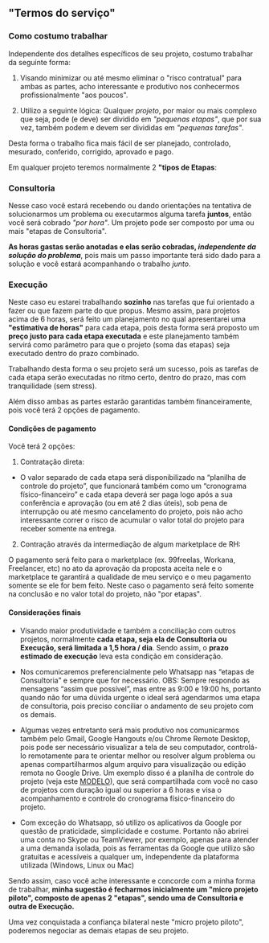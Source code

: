 ## "Termos do serviço"
### Como costumo trabalhar

Independente dos detalhes específicos de seu projeto, costumo trabalhar da seguinte forma:

1. Visando minimizar ou até mesmo eliminar o "risco contratual" para ambas as partes, acho interessante e produtivo nos conhecermos profissionalmente "aos poucos".

2. Utilizo a seguinte lógica: Qualquer _projeto_, por maior ou mais complexo que seja, pode (e deve) ser dividido em _"pequenas etapas"_, que por sua vez, também podem e devem ser divididas em _"pequenas tarefas"_.

Desta forma o trabalho fica mais fácil de ser planejado, controlado, mesurado, conferido, corrigido, aprovado e pago.

Em qualquer projeto teremos normalmente 2 **"tipos de Etapas**:

### Consultoria 

Nesse caso você estará recebendo ou dando orientações na tentativa de solucionarmos um problema ou executarmos alguma tarefa **juntos**, então você será cobrado *"por hora"*. Um projeto pode ser composto por uma ou mais "etapas de Consultoria".

**As horas gastas serão anotadas e elas serão cobradas, _independente da solução do problema_**, pois mais um passo importante terá sido dado para a solução e você estará acompanhando o trabalho *junto*.

### Execução 

Neste caso eu estarei trabalhando **sozinho** nas tarefas que fui orientado a fazer ou que fazem parte do que propus. 
Mesmo assim, para projetos acima de 6 horas, será feito um planejamento no qual apresentarei uma **"estimativa de horas"** para cada etapa, pois desta forma será proposto um **preço justo para cada etapa executada** e este planejamento também servirá como parâmetro para que o projeto (soma das etapas) seja executado dentro do prazo combinado.

Trabalhando desta forma o seu projeto será um sucesso, pois as tarefas de cada etapa serão executadas no ritmo certo, dentro do prazo, mas com tranquilidade (sem stress). 

Além disso ambas as partes estarão garantidas também financeiramente, pois você terá 2 opções de pagamento.

#### Condições de pagamento

Você terá 2 opções:

1. Contratação direta:

- O valor separado de cada etapa será disponibilizado na “planilha de controle do projeto”, que funcionará também como um “cronograma físico-financeiro” e cada etapa deverá ser paga logo após a sua conferência e aprovação (ou em até 2 dias úteis), sob pena de interrupção ou até mesmo cancelamento do projeto, pois não acho interessante correr o risco de acumular o valor total do projeto para receber somente na entrega.

2. Contração através da intermediação de algum marketplace de RH:

O pagamento será feito para o marketplace (ex. 99freelas, Workana, Freelancer, etc) no ato da aprovação da proposta aceita nele e o marketplace te garantirá a qualidade de meu serviço e o meu pagamento somente se ele for bem feito.
Neste caso o pagamento será feito somente na conclusão e no valor total do projeto, não "por etapas".

#### Considerações finais

- Visando maior produtividade e também a conciliação com outros projetos, normalmente **cada etapa, seja ela de Consultoria ou Execução, será limitada a 1,5 hora / dia**. Sendo assim, o **prazo estimado de execução** leva esta condição em consideração.

- Nos comunicaremos preferencialmente pelo Whatsapp nas “etapas de Consultoria” e sempre que for necessário.
OBS: Sempre respondo as mensagens “assim que possível”, mas entre as 9:00 e 19:00 hs, portanto quando não for uma dúvida urgente o ideal será agendarmos uma etapa de consultoria, pois preciso conciliar o andamento de seu projeto com os demais.

- Algumas vezes entretanto será mais produtivo nos comunicarmos também pelo Gmail, Google Hangouts e/ou Chrome Remote Desktop, pois pode ser necessário visualizar a tela de seu computador, controlá-lo remotamente para te orientar melhor ou resolver algum problema ou apenas compartilharmos algum arquivo para visualização ou edição remota no Google Drive.
Um exemplo disso é a planilha de controle do projeto (veja este [MODELO](https://docs.google.com/spreadsheets/d/1m-keNEWa1AIkxRtxG7HGU8Qh71zId0TK2Fx9dpbx7OM/edit#gid=0)), que será compartilhada com você no caso de projetos com duração igual ou superior a 6 horas e visa o acompanhamento e controle do cronograma físico-financeiro do projeto.

- Com exceção do Whatsapp, só utilizo os aplicativos da Google por questão de praticidade, simplicidade e costume. Portanto não abrirei uma conta no Skype ou TeamViewer, por exemplo, apenas para atender a uma demanda isolada, pois as ferramentas da Google que utilizo são gratuitas e acessíveis a qualquer um, independente da plataforma utilizada (Windows, Linux ou Mac)


Sendo assim, caso você ache interessante e concorde com a minha forma de trabalhar, **minha sugestão é fecharmos inicialmente um "micro projeto piloto", composto de apenas 2 "etapas", sendo uma de Consultoria e outra de Execução.**

Uma vez conquistada a confiança bilateral neste "micro projeto piloto", poderemos negociar as demais etapas de seu projeto.

